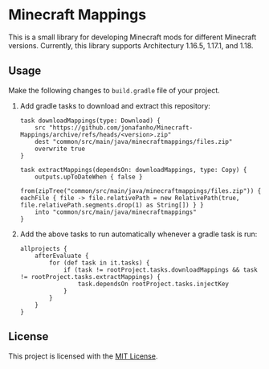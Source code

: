 # Minecraft Mappings

This is a small library for developing Minecraft mods for different Minecraft versions. Currently, this library supports Architectury 1.16.5, 1.17.1, and 1.18.

## Usage

Make the following changes to `build.gradle` file of your project.

1. Add gradle tasks to download and extract this repository:

   ```
   task downloadMappings(type: Download) {
       src "https://github.com/jonafanho/Minecraft-Mappings/archive/refs/heads/<version>.zip"
       dest "common/src/main/java/minecraftmappings/files.zip"
       overwrite true
   }

   task extractMappings(dependsOn: downloadMappings, type: Copy) {
       outputs.upToDateWhen { false }
       from(zipTree("common/src/main/java/minecraftmappings/files.zip")) { eachFile { file -> file.relativePath = new RelativePath(true, file.relativePath.segments.drop(1) as String[]) } }
       into "common/src/main/java/minecraftmappings"
   }
   ```

1. Add the above tasks to run automatically whenever a gradle task is run:

   ```
   allprojects {
       afterEvaluate {
           for (def task in it.tasks) {
               if (task != rootProject.tasks.downloadMappings && task != rootProject.tasks.extractMappings) {
                   task.dependsOn rootProject.tasks.injectKey
               }
           }
       }
   }
   ```

## License

This project is licensed with the [MIT License](https://opensource.org/licenses/MIT).
